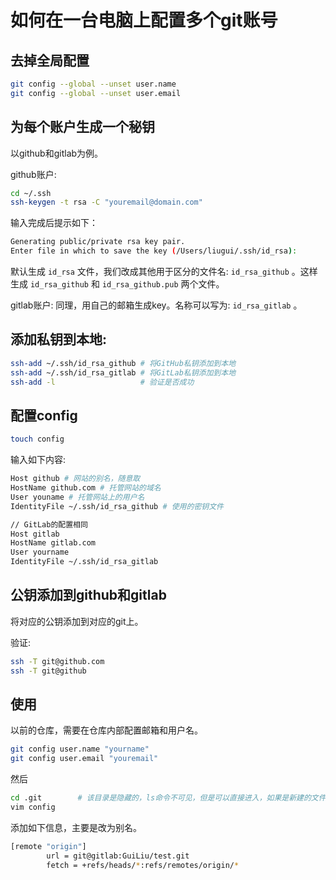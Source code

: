 如何在一台电脑上配置多个git账号
===

去掉全局配置
---

``` sh
git config --global --unset user.name
git config --global --unset user.email
```
为每个账户生成一个秘钥
---
以github和gitlab为例。

github账户:
```sh
cd ~/.ssh
ssh-keygen -t rsa -C "youremail@domain.com"
```
输入完成后提示如下：
```sh
Generating public/private rsa key pair.
Enter file in which to save the key (/Users/liugui/.ssh/id_rsa):
```
默认生成 `id_rsa` 文件，我们改成其他用于区分的文件名: `id_rsa_github` 。这样生成 `id_rsa_github` 和 `id_rsa_github.pub` 两个文件。

gitlab账户:
同理，用自己的邮箱生成key。名称可以写为: `id_rsa_gitlab` 。


添加私钥到本地:
---

``` sh
ssh-add ~/.ssh/id_rsa_github # 将GitHub私钥添加到本地
ssh-add ~/.ssh/id_rsa_gitlab # 将GitLab私钥添加到本地
ssh-add -l                   # 验证是否成功
```

配置config
---
``` sh
touch config
```
输入如下内容:
``` sh
Host github # 网站的别名，随意取
HostName github.com # 托管网站的域名
User youname # 托管网站上的用户名
IdentityFile ~/.ssh/id_rsa_github # 使用的密钥文件

// GitLab的配置相同
Host gitlab
HostName gitlab.com
User yourname
IdentityFile ~/.ssh/id_rsa_gitlab
```

公钥添加到github和gitlab
---
将对应的公钥添加到对应的git上。


验证:

``` sh
ssh -T git@github.com
ssh -T git@github
```

使用
---
以前的仓库，需要在仓库内部配置邮箱和用户名。
``` sh
git config user.name "yourname"
git config user.email "youremail"
```

然后
``` sh
cd .git        # 该目录是隐藏的，ls命令不可见，但是可以直接进入，如果是新建的文件夹需要先执行git init
vim config
```

添加如下信息，主要是改为别名。

``` sh
[remote "origin"]
        url = git@gitlab:GuiLiu/test.git
        fetch = +refs/heads/*:refs/remotes/origin/*
```
